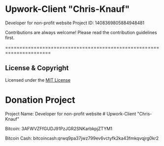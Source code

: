 # Upwork-Client "Chris-Knauf"
Developer for non-profit website
Project ID: 1408369805884948481


Contributions are always welcome! Please read the contribution guidelines first.


======================================================================


License & Copyright
--------------------

Licensed under the [MIT License](LICENSE)



Donation Project
================


Project Name: Developer for non-profit website
              # Upwork-Client "Chris-Knauf"


Bitcoin:              3AFWVZFfGUDJ91PzJGR2SNKarbkpjZTYM1

Bitcoin Cash:         bitcoincash:qrwq9pa37jwz799ev6vctyfk2ka43fmkqvqjrg0kr2





